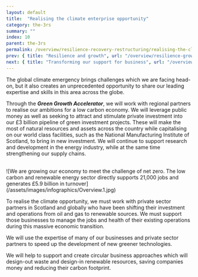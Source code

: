 ```yaml
---
layout: default
title:  "Realising the climate enterprise opportunity"
category: the-3rs
summary: ""
index: 10
parent: the-3rs
permalink: /overview/resilience-recovery-restructuring/realising-the-climate-enterprise-opportunity/
prev: { title: "Resilience and growth", url: "/overview/resilience-growth/"}
next: { title: "Transforming our support for business", url: "/overview/resilience-recovery-restructuring/transforming-our-support-for-business/" }
---
```


The global climate emergency brings challenges which we are facing head-on, but it also creates an unprecedented opportunity to share our leading expertise and skills in this area across the globe.  

Through the ***Green Growth Accelerator***, we will work with regional partners to realise our ambitions for a low carbon economy.  We will leverage public money as well as seeking to attract and stimulate private investment into our £3 billion pipeline of green investment projects. These will make the most of natural resources and assets across the country while capitalising on our world class facilities, such as the National Manufacturing Institute of Scotland, to bring in new investment. We will continue to support research and development in the energy industry, while at the same time strengthening our supply chains.   

<br>
![We are growing our economy to meet the challenge of net zero. The low carbon and renewable energy sector directly supports 21,000 jobs and generates £5.9 billion in turnover](/assets/images/infographics/Overview.1.jpg)  
<br>

To realise the climate opportunity, we must work with private sector partners in Scotland and globally who have been shifting their investment and operations from oil and gas to renewable sources. We must support those businesses to manage the jobs and health of their existing operations during this massive economic transition. 

We will use the expertise of many of our businesses and private sector partners to speed up the development of new greener technologies.

We will help to support and create circular business approaches which will design-out waste and design-in renewable resources, saving companies money and reducing their carbon footprint.

